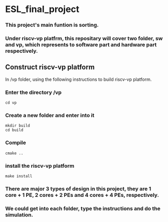 # ESL_final_project

### This project's main funtion is sorting. 
### Under riscv-vp platfrm, this repositary will cover two folder, sw and vp, which represents to software part and hardware part respectively. 

## Construct riscv-vp platform  
In /vp folder,  using the following instructions to build riscv-vp platform.  

### Enter the directory /vp
    cd vp

### Create a new folder and enter into it
    mkdir build  
    cd build  

### Compile
    cmake ..

### install the riscv-vp platform
    make install

### There are major 3 types of design in this project, they are 1 core + 1 PE, 2 cores + 2 PEs and 4 cores + 4 PEs, respectively.  
### We could get into each folder, type the instructions and do the simulation.  





